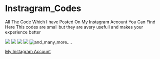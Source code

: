 # Instragram_Codes

All The Code  Which I have Posted On My Instagram Acoount You Can Find Here
This codes are small but they are avery usefull and makes your experience better

![](https://github.com/everydaycodings/Instragram_Codes/blob/master/Pics/p1.png)
![](https://github.com/everydaycodings/Instragram_Codes/blob/master/Pics/p2.jpg)
![](https://github.com/everydaycodings/Instragram_Codes/blob/master/Pics/p4.jpg)
![](https://github.com/everydaycodings/Instragram_Codes/blob/master/Pics/p5.jpg)
![and_many_more....](https://www.instagram.com/everydaycodings/)

[My Instagram Account](https://www.instagram.com/everydaycodings/)
